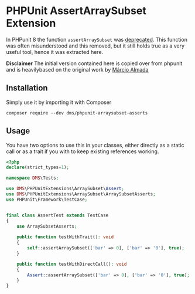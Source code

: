 # PHPUnit AssertArraySubset Extension

In PHPunit 8 the function `assertArraySubset` was [deprecated](https://github.com/sebastianbergmann/phpunit/issues/3494). This function was often misunderstood and this removed, but it still holds true as a very useful tool, hence it was extracted here.

**Disclaimer**
The initial version contained here is copied over from phpunit and is heavilybased on the original work by [Márcio Almada](https://github.com/marcioAlmada) 

## Installation

Simply use it by importing it with Composer

```
composer require --dev dms/phpunit-arraysubset-asserts
```

## Usage

You have two options to use this in your classes, either directly as a static call or as a trait if you with to keep existing references working.

```php
<?php
declare(strict_types=1);

namespace DMS\Tests;

use DMS\PHPUnitExtensions\ArraySubset\Assert;
use DMS\PHPUnitExtensions\ArraySubset\ArraySubsetAsserts;
use PHPUnit\Framework\TestCase;


final class AssertTest extends TestCase
{
    use ArraySubsetAsserts;
    
    public function testWithTrait(): void
    {
        self::assertArraySubset(['bar' => 0], ['bar' => '0'], true);
    }

    public function testWithDirectCall(): void
    {
        Assert::assertArraySubset(['bar' => 0], ['bar' => '0'], true);
    }
}

```
